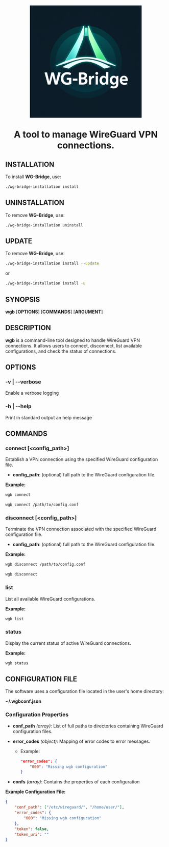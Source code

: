 <h1>
  <div align="center">
    <img alt="logo" src="./assets/logo_wgb.jpg" width="350"/>
    <p>A tool to manage WireGuard VPN connections.</p>
  </div>
</h1>

## INSTALLATION

To install **WG-Bridge**, use:

```sh
./wg-bridge-installation install
```

## UNINSTALLATION

To remove **WG-Bridge**, use:

```sh
./wg-bridge-installation uninstall
```

## UPDATE

To remove **WG-Bridge**, use:

```sh
./wg-bridge-installation install --update
```

or

```sh
./wg-bridge-installation install -u
```

## SYNOPSIS

**wgb** [**OPTIONS**] [**COMMANDS**] [**ARGUMENT**]

## DESCRIPTION

**wgb** is a command-line tool designed to handle WireGuard VPN
connections. It allows users to connect, disconnect, list available
configurations, and check the status of connections.

## OPTIONS

### -v | --verbose

Enable a verbose logging

### -h | --help

Print in standard output an help message

## COMMANDS

### connect [<config_path>]

Establish a VPN connection using the specified WireGuard configuration file.

- **config_path**: (optional) full path to the WireGuard configuration file.

**Example:**

```sh
wgb connect
```

```sh
wgb connect /path/to/config.conf
```

### disconnect [<config_path>]

Terminate the VPN connection associated with the specified WireGuard
configuration file.

- **config_path**: (optional) full path to the WireGuard configuration file.

**Example:**

```sh
wgb disconnect /path/to/config.conf
```

```sh
wgb disconnect
```

### list

List all available WireGuard configurations.

**Example:**

```sh
wgb list
```

### status

Display the current status of active WireGuard connections.

**Example:**

```sh
wgb status
```

## CONFIGURATION FILE

The software uses a configuration file located in the user's home directory:

**~/.wgbconf.json**

### Configuration Properties

- **conf_path** *(array)*: List of full paths to directories containing
WireGuard configuration files.
- **error_codes** *(object)*: Mapping of error codes to error messages.
  - Example:

    ```json
    "error_codes": {
        "000": "Missing wgb configuration"
    }
    ```

- **confs** *(array)*: Contains the properties of each configuration

**Example Configuration File:**

```json
{
    "conf_path": ["/etc/wireguard/", "/home/user/"],
    "error_codes": {
        "000": "Missing wgb configuration"
    },
    "token": false,
    "token_uri": ""
}
```
